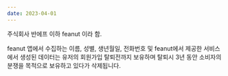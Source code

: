 ```yaml
---
date: 2023-04-01
---
```


주식회사 반에프 이하 feanut 이라 함.

feanut 앱에서 수집하는 이름, 성별, 생년월일, 전화번호 및 feanut에서 제공한 서비스에서 생성된 데이터는 유저의 회원가입 탈퇴전까지 보유하며 탈퇴시 3년 동안 소비자의 분쟁을 목적으로 보유하고 있다가 삭제됩니다.
